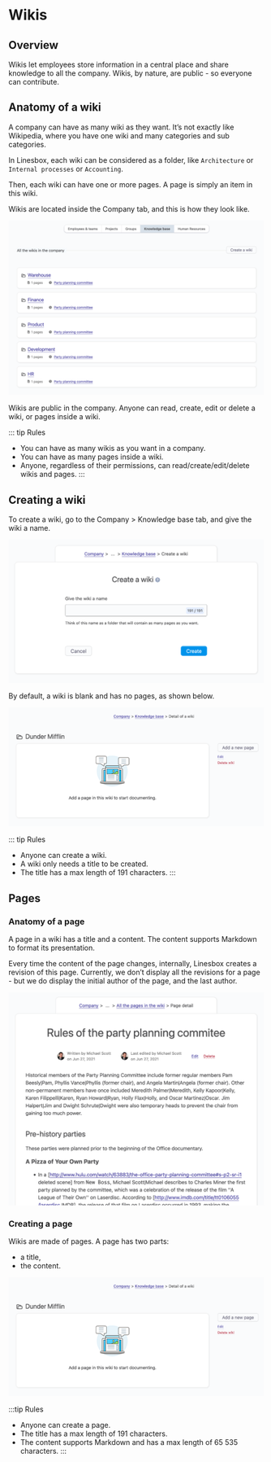 # Wikis

## Overview

Wikis let employees store information in a central place and share knowledge to all the company. Wikis, by nature, are public - so everyone can contribute.

## Anatomy of a wiki

A company can have as many wiki as they want. It’s not exactly like Wikipedia, where you have one wiki and many categories and sub categories.

In Linesbox, each wiki can be considered as a folder, like `Architecture` or `Internal processes` or `Accounting`.

Then, each wiki can have one or more pages. A page is simply an item in this wiki.

Wikis are located inside the Company tab, and this is how they look like.

![wiki index page](./img/wiki_index_page.png)

Wikis are public in the company. Anyone can read, create, edit or delete a wiki, or pages inside a wiki.

::: tip Rules
* You can have as many wikis as you want in a company.
* You can have as many pages inside a wiki.
* Anyone, regardless of their permissions, can read/create/edit/delete wikis and pages.
:::

## Creating a wiki

To create a wiki, go to the Company > Knowledge base tab, and give the wiki a name.

![wiki create](./img/wiki_create.png)

By default, a wiki is blank and has no pages, as shown below.

![wiki create](./img/wiki_create_blank.png)

::: tip Rules
* Anyone can create a wiki.
* A wiki only needs a title to be created.
* The title has a max length of 191 characters.
:::

## Pages

### Anatomy of a page

A page in a wiki has a title and a content. The content supports Markdown to format its presentation.

Every time the content of the page changes, internally, Linesbox creates a revision of this page. Currently, we don’t display all the revisions for a page - but we do display the initial author of the page, and the last author.

![page show](./img/page_show.png)

### Creating a page

Wikis are made of pages. A page has two parts:

* a title,
* the content.

![wiki create](./img/wiki_create_blank.png)

:::tip Rules
* Anyone can create a page.
* The title has a max length of 191 characters.
* The content supports Markdown and has a max length of 65 535 characters.
:::
